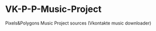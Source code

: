 VK-P-P-Music-Project
====================

Pixels&amp;Polygons Music Project sources (Vkontakte music downloader)
